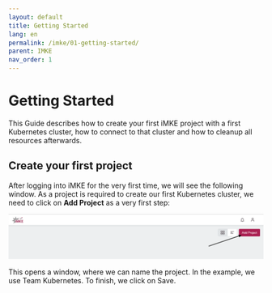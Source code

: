 ```yaml
---
layout: default
title: Getting Started
lang: en
permalink: /imke/01-getting-started/
parent: IMKE
nav_order: 1
---
```


# Getting Started

This Guide describes how to create your first iMKE project with a first Kubernetes cluster, how to connect to that cluster and how to cleanup all resources afterwards.

## Create your first project

After logging into iMKE for the very first time, we will see the following window. As a project is required to create our first Kubernetes cluster, we need to click on **Add Project** as a very first step:

![Screenshot for adding project](addproject.en.png)

This opens a window, where we can name the project. In the example, we use Team Kubernetes. To finish, we click on Save.
